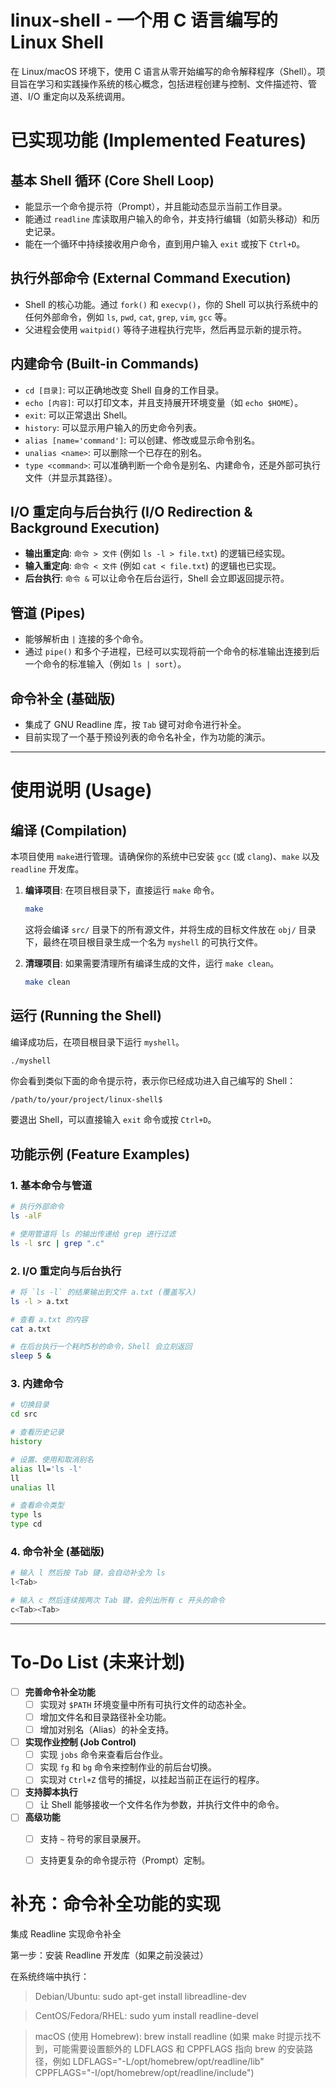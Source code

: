 # linux-shell - 一个用 C 语言编写的 Linux Shell

在 Linux/macOS 环境下，使用 C 语言从零开始编写的命令解释程序（Shell）。项目旨在学习和实践操作系统的核心概念，包括进程创建与控制、文件描述符、管道、I/O 重定向以及系统调用。

# 已实现功能 (Implemented Features)

## 基本 Shell 循环 (Core Shell Loop)

  * 能显示一个命令提示符（Prompt），并且能动态显示当前工作目录。
  * 能通过 `readline` 库读取用户输入的命令，并支持行编辑（如箭头移动）和历史记录。
  * 能在一个循环中持续接收用户命令，直到用户输入 `exit` 或按下 `Ctrl+D`。

## 执行外部命令 (External Command Execution)

  * Shell 的核心功能。通过 `fork()` 和 `execvp()`，你的 Shell 可以执行系统中的任何外部命令，例如 `ls`, `pwd`, `cat`, `grep`, `vim`, `gcc` 等。
  * 父进程会使用 `waitpid()` 等待子进程执行完毕，然后再显示新的提示符。

## 内建命令 (Built-in Commands)

  * `cd [目录]`: 可以正确地改变 Shell 自身的工作目录。
  * `echo [内容]`: 可以打印文本，并且支持展开环境变量（如 `echo $HOME`）。
  * `exit`: 可以正常退出 Shell。
  * `history`: 可以显示用户输入的历史命令列表。
  * `alias [name='command']`: 可以创建、修改或显示命令别名。
  * `unalias <name>`: 可以删除一个已存在的别名。
  * `type <command>`: 可以准确判断一个命令是别名、内建命令，还是外部可执行文件（并显示其路径）。

## I/O 重定向与后台执行 (I/O Redirection & Background Execution)

  * **输出重定向**: `命令 > 文件` (例如 `ls -l > file.txt`) 的逻辑已经实现。
  * **输入重定向**: `命令 < 文件` (例如 `cat < file.txt`) 的逻辑也已实现。
  * **后台执行**: `命令 &` 可以让命令在后台运行，Shell 会立即返回提示符。

## 管道 (Pipes)

  * 能够解析由 `|` 连接的多个命令。
  * 通过 `pipe()` 和多个子进程，已经可以实现将前一个命令的标准输出连接到后一个命令的标准输入（例如 `ls | sort`）。

## 命令补全 (基础版)

  * 集成了 GNU Readline 库，按 `Tab` 键可对命令进行补全。
  * 目前实现了一个基于预设列表的命令名补全，作为功能的演示。

-----

# 使用说明 (Usage)

## 编译 (Compilation)

本项目使用 `make`进行管理。请确保你的系统中已安装 `gcc` (或 `clang`)、`make` 以及 `readline` 开发库。

1.  **编译项目**:
    在项目根目录下，直接运行 `make` 命令。

    ```bash
    make
    ```

    这将会编译 `src/` 目录下的所有源文件，并将生成的目标文件放在 `obj/` 目录下，最终在项目根目录生成一个名为 `myshell` 的可执行文件。

2.  **清理项目**:
    如果需要清理所有编译生成的文件，运行 `make clean`。

    ```bash
    make clean
    ```

## 运行 (Running the Shell)

编译成功后，在项目根目录下运行 `myshell`。

```bash
./myshell
```

你会看到类似下面的命令提示符，表示你已经成功进入自己编写的 Shell：

```
/path/to/your/project/linux-shell$
```

要退出 Shell，可以直接输入 `exit` 命令或按 `Ctrl+D`。

## 功能示例 (Feature Examples)

### 1\. 基本命令与管道

```bash
# 执行外部命令
ls -alF

# 使用管道将 ls 的输出传递给 grep 进行过滤
ls -l src | grep ".c"
```

### 2\. I/O 重定向与后台执行

```bash
# 将 `ls -l` 的结果输出到文件 a.txt (覆盖写入)
ls -l > a.txt

# 查看 a.txt 的内容
cat a.txt

# 在后台执行一个耗时5秒的命令，Shell 会立刻返回
sleep 5 &
```

### 3\. 内建命令

```bash
# 切换目录
cd src

# 查看历史记录
history

# 设置、使用和取消别名
alias ll='ls -l'
ll
unalias ll

# 查看命令类型
type ls
type cd
```

### 4\. 命令补全 (基础版)

```bash
# 输入 l 然后按 Tab 键，会自动补全为 ls
l<Tab>

# 输入 c 然后连续按两次 Tab 键，会列出所有 c 开头的命令
c<Tab><Tab>
```

-----

# To-Do List (未来计划)

  - [ ] **完善命令补全功能**
      - [ ] 实现对 `$PATH` 环境变量中所有可执行文件的动态补全。
      - [ ] 增加文件名和目录路径补全功能。
      - [ ] 增加对别名（Alias）的补全支持。
  - [ ] **实现作业控制 (Job Control)**
      - [ ] 实现 `jobs` 命令来查看后台作业。
    <!-- end list -->
      * [ ] 实现 `fg` 和 `bg` 命令来控制作业的前后台切换。
      * [ ] 实现对 `Ctrl+Z` 信号的捕捉，以挂起当前正在运行的程序。
  - [ ] **支持脚本执行**
      - [ ] 让 Shell 能够接收一个文件名作为参数，并执行文件中的命令。
  - [ ] **高级功能**
      * [ ] 支持 `~` 符号的家目录展开。
      * [ ] 支持更复杂的命令提示符（Prompt）定制。


# 补充：命令补全功能的实现
集成 Readline 实现命令补全

第一步：安装 Readline 开发库（如果之前没装过）

在系统终端中执行：

> Debian/Ubuntu: sudo apt-get install libreadline-dev

> CentOS/Fedora/RHEL: sudo yum install readline-devel

> macOS (使用 Homebrew): brew install readline (如果 make 时提示找不到，可能需要设置额外的 LDFLAGS 和 CPPFLAGS 指向 brew 的安装路径，例如 LDFLAGS="-L/opt/homebrew/opt/readline/lib" CPPFLAGS="-I/opt/homebrew/opt/readline/include")
